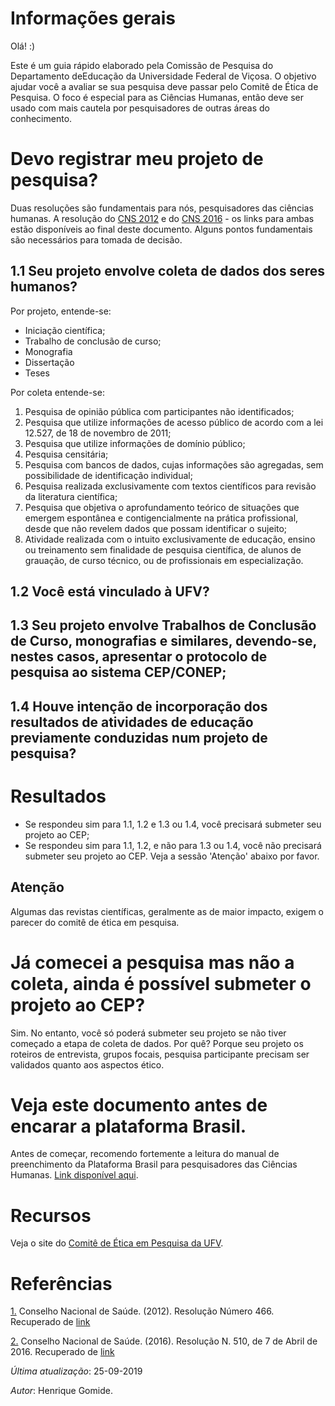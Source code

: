 # Informações gerais

Olá! :)

Este é um guia rápido elaborado pela Comissão de Pesquisa do Departamento deEducação da Universidade Federal de Viçosa. O objetivo ajudar você a avaliar se sua pesquisa deve passar pelo Comitê de Ética de Pesquisa. O foco é especial para as Ciências Humanas, então deve ser usado com mais cautela por pesquisadores de outras áreas do conhecimento.

# Devo registrar meu projeto de pesquisa?

Duas resoluções são fundamentais para nós, pesquisadores das ciências humanas. A resolução do [CNS 2012](#cns2012) e do [CNS 2016](#cns2016) - os links para ambas estão disponíveis ao final deste documento. Alguns pontos fundamentais são necessários para tomada de decisão.

## 1.1 Seu projeto envolve coleta de dados dos seres humanos?

Por projeto, entende-se:

* Iniciação científica;
* Trabalho de conclusão de curso;
* Monografia
* Dissertação
* Teses

Por coleta entende-se:

1. Pesquisa de opinião pública com participantes não identificados;
2. Pesquisa que utilize informações de acesso público de acordo com a lei 12.527, de 18 de novembro de 2011;
3. Pesquisa que utilize informações de domínio público;
4. Pesquisa censitária;
5. Pesquisa com bancos de dados, cujas informações são agregadas, sem possibilidade de identificação individual;
6. Pesquisa realizada exclusivamente com textos científicos para revisão da literatura científica;
7. Pesquisa que objetiva o aprofundamento teórico de situações que emergem espontânea e contigencialmente na prática profissional, desde que não revelem dados que possam identificar o sujeito;
8. Atividade realizada com o intuito exclusivamente de educação, ensino ou treinamento sem finalidade de pesquisa científica, de alunos de grauação, de curso técnico, ou de profissionais em especialização.


## 1.2 Você está vinculado à UFV?

## 1.3 Seu projeto envolve Trabalhos de Conclusão de Curso, monografias e similares, devendo-se, nestes casos, apresentar o protocolo de pesquisa ao sistema CEP/CONEP;

## 1.4 Houve intenção de incorporação dos resultados de atividades de educação previamente conduzidas num projeto de pesquisa?

# Resultados

* Se respondeu sim para 1.1, 1.2 e 1.3 ou 1.4, você precisará submeter seu projeto ao CEP;
* Se respondeu sim para 1.1, 1.2, e não para 1.3 ou 1.4, você não precisará submeter seu projeto ao CEP. Veja a sessão 'Atenção' abaixo por favor.

## Atenção
Algumas das revistas científicas, geralmente as de maior impacto, exigem o parecer do comitê de ética em pesquisa.

# Já comecei a pesquisa mas não a coleta, ainda é possível submeter o projeto ao CEP?
Sim. No entanto, você só poderá submeter seu projeto se não tiver começado a etapa de coleta de dados. Por quê? Porque seu projeto os roteiros de entrevista, grupos focais, pesquisa participante precisam ser validados quanto aos aspectos ético.

# Veja este documento antes de encarar a plataforma Brasil. 
Antes de começar, recomendo fortemente a leitura do manual de preenchimento da Plataforma Brasil para pesquisadores das Ciências Humanas. [Link disponível aqui](http://www.cep.ufv.br/wp-content/uploads/Carta-Circular-nº-110-2017-Sobre-o-preenchimento-da-PB-CHS-Ciências-Humanas-e-Sociais.pdf).

# Recursos
Veja o site do [Comitê de Ética em Pesquisa da UFV](http://www.cep.ufv.br/?page_id=17).

# Referências 

<a href="cns2012">1.</a> Conselho Nacional de Saúde. (2012). Resolução Número 466. Recuperado de [link](http://conselho.saude.gov.br/resolucoes/2012/Reso466.pdf)

<a href="cns2016">2.</a> Conselho Nacional de Saúde. (2016). Resolução N. 510, de 7 de Abril de 2016. Recuperado de [link](http://conselho.saude.gov.br/resolucoes/2016/Reso510.pdf)

_Última atualização_: 25-09-2019 

_Autor_: Henrique Gomide.
